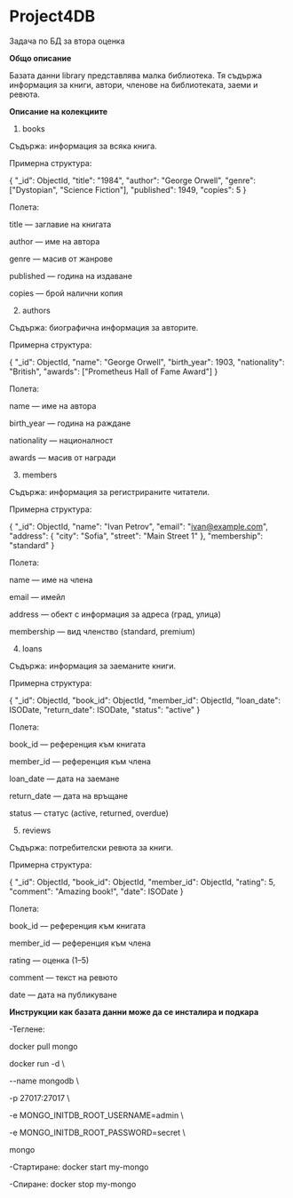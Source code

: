 # Project4DB
Задача по БД за втора оценка


**Общо описание**

Базата данни library представлява малка библиотека. Тя съдържа информация за книги, автори, членове на библиотеката, заеми и ревюта. 


**Описание на колекциите**

1. books
   
Съдържа: информация за всяка книга.

Примерна структура:

{
  "_id": ObjectId,
  "title": "1984",
  "author": "George Orwell",
  "genre": ["Dystopian", "Science Fiction"],
  "published": 1949,
  "copies": 5
}

Полета:

title — заглавие на книгата

author — име на автора

genre — масив от жанрове

published — година на издаване

copies — брой налични копия


2. authors
   
Съдържа: биографична информация за авторите.

Примерна структура:

{
  "_id": ObjectId,
  "name": "George Orwell",
  "birth_year": 1903,
  "nationality": "British",
  "awards": ["Prometheus Hall of Fame Award"]
}

Полета:

name — име на автора

birth_year — година на раждане

nationality — националност

awards — масив от награди


3. members
   
Съдържа: информация за регистрираните читатели.

Примерна структура:

{
  "_id": ObjectId,
  "name": "Ivan Petrov",
  "email": "ivan@example.com",
  "address": {
    "city": "Sofia",
    "street": "Main Street 1"
  },
  "membership": "standard"
}

Полета:

name — име на члена

email — имейл

address — обект с информация за адреса (град, улица)

membership — вид членство (standard, premium)


4. loans
   
Съдържа: информация за заеманите книги.

Примерна структура:

{
  "_id": ObjectId,
  "book_id": ObjectId,
  "member_id": ObjectId,
  "loan_date": ISODate,
  "return_date": ISODate,
  "status": "active"
}

Полета:

book_id — референция към книгата

member_id — референция към члена

loan_date — дата на заемане

return_date — дата на връщане

status — статус (active, returned, overdue)


5. reviews
   
Съдържа: потребителски ревюта за книги.

Примерна структура:

{
  "_id": ObjectId,
  "book_id": ObjectId,
  "member_id": ObjectId,
  "rating": 5,
  "comment": "Amazing book!",
  "date": ISODate
}

Полета:

book_id — референция към книгата

member_id — референция към члена

rating — оценка (1–5)

comment — текст на ревюто

date — дата на публикуване


**Инструкции как базата данни може да се инсталира и подкара**


-Теглене:

docker pull mongo

docker run -d \

  --name mongodb \
  
  -p 27017:27017 \
  
  -e MONGO_INITDB_ROOT_USERNAME=admin \
  
  -e MONGO_INITDB_ROOT_PASSWORD=secret \
  
  mongo

-Стартиране: docker start my-mongo

-Спиране: docker stop my-mongo

  
